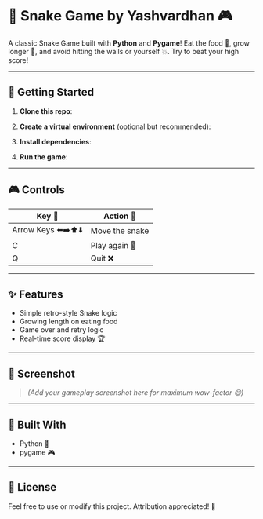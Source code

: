 # 🐍 Snake Game by Yashvardhan 🎮

A classic Snake Game built with **Python** and **Pygame**! Eat the food 🍏, grow longer 🐍, and avoid hitting the walls or yourself 💥. Try to beat your high score!

---

## 🚀 Getting Started

1. **Clone this repo**:

2. **Create a virtual environment** (optional but recommended):

3. **Install dependencies**:

4. **Run the game**:

---

## 🎮 Controls

| Key 🔑        | Action 🎯           |
|---------------|---------------------|
| Arrow Keys ⬅️➡️⬆️⬇️ | Move the snake        |
| C              | Play again 🔁       |
| Q              | Quit ❌             |

---

## ✨ Features

- Simple retro-style Snake logic
- Growing length on eating food
- Game over and retry logic
- Real-time score display 🏆

---

## 📸 Screenshot

> _(Add your gameplay screenshot here for maximum wow-factor 😄)_

---

## 🧠 Built With

- Python 🐍
- pygame 🎮

---

## 📜 License

Feel free to use or modify this project. Attribution appreciated! 🙌

